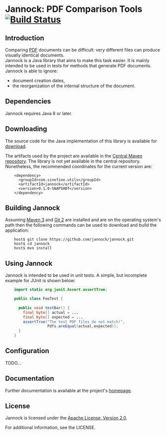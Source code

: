 # Jannock: PDF Comparison Tools [![Build Status](https://travis-ci.org/FeetInAncientTime/jannock.svg)](https://travis-ci.org/FeetInAncientTime/jannock)

## Introduction

Comparing [PDF](http://www.adobe.com/products/acrobat/adobepdf.html) documents 
can be difficult: very different files can produce visually identical documents.  
Jannock is a Java library that aims to make this task easier.  It is mainly 
intended to be used in tests for methods that generate PDF documents.  
Jannock is able to ignore:

- document creation dates,
- the reorganization of the internal structure of the document.

## Dependencies

Jannock requires Java 8 or later.

## Downloading

The source code for the Java implementation of this library is available for 
[download](http://github.com/).

The artifacts used by the project are available in the 
[Central Maven repository](http://search.maven.org/).  The library is not
yet available in the central repository.  Nonetheless, the recommended 
coordinates for the current version are:

```
    <dependency>
      <groupId>com.sinefine.utils</groupId>
      <artifactId>jannock</artifactId>
      <version>0.1.0-SNAPSHOT</version>
    </dependency>
```

## Building Jannock

Assuming [Maven 3](https://maven.apache.org/) and [Git 2](http://git-scm.com/) 
are installed and are on the operating system's path then the following commands
can be used to download and build the application:

```
    host$ git clone https://github.com/jannock/jannock.git
    host$ cd jannock
    host$ mvn install
```

## Using Jannock

Jannock is intended to be used in unit tests.  A simple, but incomplete example 
for JUnit is shown below:

```java
    import static org.junit.Assert.assertTrue;

    public class FooTest {
    
      public void testBar() {
        final byte[] actual = ...
        final byte[] expected = ...
        assertTrue("The test PDF files do not match!",
                   Pdfs.areEqual(actual,expected));
      }
    }
```

## Configuration

TODO...

## Documentation

Further documentation is available at the project's 
[homepage](http://www.sinefine.com/software/jannock).

## License

Jannock is licensed under the [Apache License, Version 2.0](http://www.apache.org/licenses/LICENSE-2.0).

For additional information, see the LICENSE.